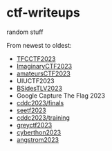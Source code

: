 # ctf-writeups
random stuff

From newest to oldest:

- [TFCCTF2023](./TFCCTF2023)
- [ImaginaryCTF2023](./ImaginaryCTF2023)
- [amateursCTF2023](./amateursctf2023)
- UIUCTF2023
- [BSidesTLV2023](./BSidesTLV2023)
- Google Capture The Flag 2023
- [cddc2023/finals](./cddc2023/finals/)
- [seetf2023](./seetf2023/)
- [cddc2023/training](./cddc2023/training/)
- [greyctf2023](./greyctf2023)
- [cyberthon2023](./cyberthon2023)
- [angstrom2023](./angstrom2023)
